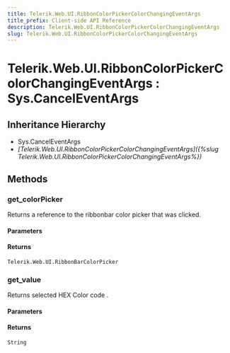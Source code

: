 ```yaml
---
title: Telerik.Web.UI.RibbonColorPickerColorChangingEventArgs
title_prefix: Client-side API Reference
description: Telerik.Web.UI.RibbonColorPickerColorChangingEventArgs
slug: Telerik.Web.UI.RibbonColorPickerColorChangingEventArgs
---
```


# Telerik.Web.UI.RibbonColorPickerColorChangingEventArgs : Sys.CancelEventArgs

## Inheritance Hierarchy

* Sys.CancelEventArgs
* *[Telerik.Web.UI.RibbonColorPickerColorChangingEventArgs]({%slug Telerik.Web.UI.RibbonColorPickerColorChangingEventArgs%})*


## Methods

### get_colorPicker

Returns a reference to the ribbonbar color picker that was clicked.

#### Parameters

#### Returns

`Telerik.Web.UI.RibbonBarColorPicker`

### get_value

Returns selected HEX Color code .

#### Parameters

#### Returns

`String`

 

